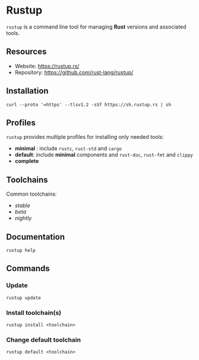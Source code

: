 # Rustup

`rustup` is a command line tool for managing **Rust** versions and associated tools.

## Resources

- Website: <https://rustup.rs/>
- Repository: <https://github.com/rust-lang/rustup/>

## Installation

```console
curl --proto '=https' --tlsv1.2 -sSf https://sh.rustup.rs | sh
```

## Profiles

`rustup` provides multiple profiles for installing only needed tools:

- **minimal** : include `rustc`, `rust-std` and `cargo`
- **default**: include **minimal** components and `rust-doc`, `rust-fmt` and `clippy`
- **complete**

## Toolchains

Common toolchains:

- *stable*
- *beta*
- *nightly*

## Documentation

```console
rustup help
```

## Commands

### Update

```console
rustup update
```

### Install toolchain(s)

```console
rustup install <toolchain>
```

### Change default toolchain

```console
rustup default <toolchain>
```
